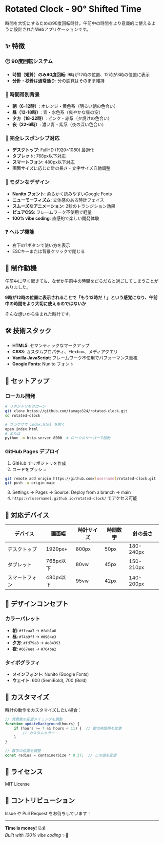 # Rotated Clock - 90° Shifted Time

時間を大切にするための90度回転時計。午前中の時間をより意識的に使えるように設計されたWebアプリケーションです。

## ✨ 特徴

### 🕐 90度回転システム
- **時間（短針）のみ90度回転**: 9時が12時の位置、12時が3時の位置に表示
- **分針・秒針は通常通り**: 分の感覚はそのまま維持

### 🎨 時間帯別背景
- **朝（6-12時）**: オレンジ・黄色系（明るい朝の色合い）
- **昼（12-18時）**: 青・水色系（爽やかな昼の空）
- **夕方（18-22時）**: ピンク・赤系（夕焼けの色合い）
- **夜（22-6時）**: 濃い青・紫系（夜の深い色合い）

### 📱 完全レスポンシブ対応
- **デスクトップ**: FullHD (1920×1080) 最適化
- **タブレット**: 768px以下対応
- **スマートフォン**: 480px以下対応
- 画面サイズに応じた針の長さ・文字サイズ自動調整

### 🎯 モダンなデザイン
- **Nunito フォント**: 柔らかく読みやすいGoogle Fonts
- **ニューモーフィズム**: 立体感のある時計フェイス
- **スムーズなアニメーション**: 2秒のトランジション効果
- **ピュアCSS**: フレームワーク不使用で軽量
- **100% vibe coding**: 直感的で楽しい開発体験

### ❓ ヘルプ機能
- 右下の?ボタンで使い方を表示
- ESCキーまたは背景クリックで閉じる

## 🎯 制作動機

午前中に早く起きても、なぜか午前中の時間をだらだらと過ごしてしまうことがありました。

**9時が12時の位置に表示されることで「もう12時だ！」という感覚になり、午前中の時間をより大切に使えるのではないか**

そんな想いから生まれた時計です。

## 🛠 技術スタック

- **HTML5**: セマンティックなマークアップ
- **CSS3**: カスタムプロパティ、Flexbox、メディアクエリ
- **Vanilla JavaScript**: フレームワーク不使用でパフォーマンス重視
- **Google Fonts**: Nunito フォント

## 🚀 セットアップ

### ローカル開発
```bash
# リポジトリをクローン
git clone https://github.com/tamago324/rotated-clock.git
cd rotated-clock

# ブラウザで index.html を開く
open index.html
# または
python -m http.server 8000  # ローカルサーバーで起動
```

### GitHub Pages デプロイ
1. GitHub でリポジトリを作成
2. コードをプッシュ
```bash
git remote add origin https://github.com/[username]/rotated-clock.git
git push -u origin main
```
3. Settings → Pages → Source: Deploy from a branch → main
4. `https://[username].github.io/rotated-clock/` でアクセス可能

## 📱 対応デバイス

| デバイス | 画面幅 | 時計サイズ | 時間数字 | 針の長さ |
|---------|-------|----------|---------|----------|
| デスクトップ | 1920px+ | 800px | 50px | 180-240px |
| タブレット | 768px以下 | 80vw | 45px | 150-210px |
| スマートフォン | 480px以下 | 95vw | 42px | 140-200px |

## 🎨 デザインコンセプト

### カラーパレット
- **朝**: `#ffeaa7` → `#fab1a0`
- **昼**: `#74b9ff` → `#0984e3`
- **夕方**: `#fd79a8` → `#e84393`
- **夜**: `#667eea` → `#764ba2`

### タイポグラフィ
- **メインフォント**: Nunito (Google Fonts)
- **ウェイト**: 600 (SemiBold), 700 (Bold)

## 🔧 カスタマイズ

時計の動作をカスタマイズしたい場合：

```javascript
// 背景色の変更タイミングを調整
function updateBackground(hours) {
    if (hours >= 7 && hours < 11) {  // 朝の時間帯を変更
        // カスタムカラー
    }
}

// 数字の位置を調整
const radius = containerSize * 0.37;  // この値を変更
```

## 📄 ライセンス

MIT License

## 🤝 コントリビューション

Issue や Pull Request をお待ちしています！

---

**Time is money!** ⏰💰  
*Built with 100% vibe coding* ✨🎵